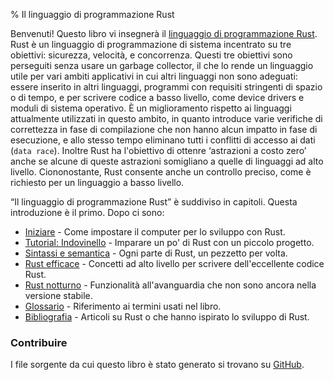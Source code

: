 % Il linguaggio di programmazione Rust

Benvenuti! Questo libro vi insegnerà il
[linguaggio di programmazione Rust][rust].
Rust è un linguaggio di programmazione di sistema incentrato su tre obiettivi:
sicurezza, velocità, e concorrenza. Questi tre obiettivi sono perseguiti senza
usare un garbage collector, il che lo rende un linguaggio utile
per vari ambiti applicativi in cui altri linguaggi non sono adeguati:
essere inserito in altri linguaggi, programmi con requisiti stringenti
di spazio o di tempo, e per scrivere codice a basso livello,
come device drivers e moduli di sistema operativo. È un miglioramento
rispetto ai linguaggi attualmente utilizzati in questo ambito, in quanto
introduce varie verifiche di correttezza in fase di compilazione
che non hanno alcun impatto in fase di esecuzione, e allo stesso tempo
eliminano tutti i conflitti di accesso ai dati (`data race`).
Inoltre Rust ha l'obiettivo di ottenre ‘astrazioni a costo zero’
anche se alcune di queste astrazioni somigliano a quelle di linguaggi
ad alto livello.
Ciononostante, Rust consente anche un controllo preciso,
come è richiesto per un linguaggio a basso livello.

[rust]: https://www.rust-lang.org

“Il linguaggio di programmazione Rust” è suddiviso in capitoli.
Questa introduzione è il primo. Dopo ci sono:

* [Iniziare][gs] - Come impostare il computer per lo sviluppo con Rust.
* [Tutorial: Indovinello][gg] - Imparare un po' di Rust con un piccolo progetto.
* [Sintassi e semantica][ss] - Ogni parte di Rust, un pezzetto per volta.
* [Rust efficace][er] - Concetti ad alto livello per scrivere dell'eccellente codice Rust.
* [Rust notturno][nr] - Funzionalità all'avanguardia che non sono ancora nella versione stabile.
* [Glossario][gl] - Riferimento ai termini usati nel libro.
* [Bibliografia][bi] - Articoli su Rust o che hanno ispirato lo sviluppo di Rust.

[gs]: getting-started.html
[gg]: guessing-game.html
[er]: effective-rust.html
[ss]: syntax-and-semantics.html
[nr]: nightly-rust.html
[gl]: glossary.html
[bi]: bibliography.html

### Contribuire

I file sorgente da cui questo libro è stato generato si trovano
su [GitHub][book].

[book]: https://github.com/rust-lang/rust/tree/master/src/doc/book
